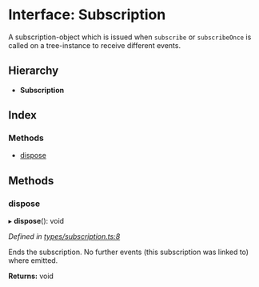 # Interface: Subscription

A subscription-object which is issued when `subscribe` or `subscribeOnce` is called on a tree-instance to receive different events.

## Hierarchy

* **Subscription**

## Index

### Methods

* [dispose](subscription.md#dispose)

## Methods

### dispose

▸ **dispose**(): void

*Defined in [types/subscription.ts:8](https://github.com/ckotzbauer/simple-tree-component/blob/466dabf/src/types/subscription.ts#L8)*

Ends the subscription. No further events (this subscription was linked to) where emitted.

**Returns:** void
